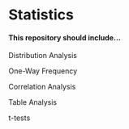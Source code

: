 # Statistics

#### This repository should include...


Distribution Analysis

One-Way Frequency

Correlation Analysis

Table Analysis

t-tests

